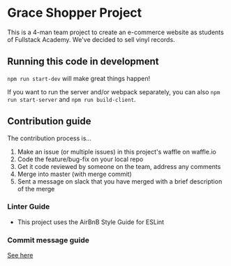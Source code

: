 # Grace Shopper Project

This is a 4-man team project to create an e-commerce website as students of Fullstack Academy. We've decided to sell vinyl records.

## Running this code in development

`npm run start-dev` will make great things happen!

If you want to run the server and/or webpack separately, you can also `npm run start-server` and `npm run build-client`.

## Contribution guide

The contribution process is...

1. Make an issue (or multiple issues) in this project's waffle on waffle.io
2. Code the feature/bug-fix on your local repo
3. Get it code reviewed by someone on the team, address any comments
4. Merge into master (with merge commit)
5. Sent a message on slack that you have merged with a brief description of the merge

### Linter Guide

* This project uses the AirBnB Style Guide for ESLint

### Commit message guide

[See here](https://seesparkbox.com/foundry/semantic_commit_messages)